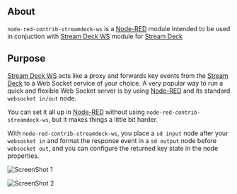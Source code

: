 ## About

`node-red-contrib-streamdeck-ws` is a [Node-RED](https://nodered.org) module intended to be used in conjuction with [Stream Deck WS](https://github.com/ybizeul/StreamDeckWS) module for [Stream Deck](https://www.elgato.com/en/gaming/stream-deck)

## Purpose

[Stream Deck WS](https://github.com/ybizeul/StreamDeckWS) acts like a proxy and forwards key events from the [Stream Deck](https://www.elgato.com/en/gaming/stream-deck) to a Web Socket service of your choice. A very popular way to run a quick and flexible Web Socket server is by using [Node-RED](https://nodered.org) and its standard `websocket in/out` node.

You can set it all up in [Node-RED](https://nodered.org) without using `node-red-contrib-streamdeck-ws`, but it makes things a little bit harder.

With `node-red-contrib-streamdeck-ws`, you place a `sd input` node after your `websocket in` and format the response event in a `sd output` node before `websocket out`, and you can configure the returned key state in the node properties.

![ScreenShot 1](https://github.com/ybizeul/StreamDeckWS/raw/main/doc/images/nodered_plugin_02.png)

![ScreenShot 2](https://github.com/ybizeul/StreamDeckWS/raw/main/doc/images/nodered_plugin_01.png)